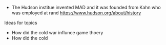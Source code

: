  -  The Hudson institue invented MAD and it was founded from Kahn who was employed at rand https://www.hudson.org/about/history


Ideas for topics
 - How did the cold war influnce game thoery
 - How did the cold 
<!--stackedit_data:
eyJoaXN0b3J5IjpbMTI1MzE0Mzk0OV19
-->